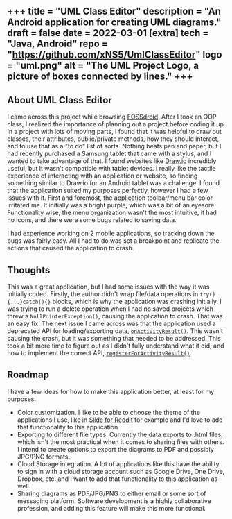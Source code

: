 +++
title = "UML Class Editor"
description = "An Android application for creating UML diagrams."
draft = false
date = 2022-03-01
[extra]
tech = "Java, Android"
repo = "https://github.com/xNS5/UmlClassEditor"
logo = "uml.png"
alt = "The UML Project Logo, a picture of boxes connected by lines."
+++
---
## About UML Class Editor

I came across this project while browsing [FOSSdroid](https://fossdroid.com/). After I took an OOP class, I realized
the importance of planning out a project before coding it up. In a project with lots of moving parts, I found that it
was helpful to draw out classes, their attributes, public/private methods, how they should interact, and to use that
as a "to do" list of sorts. Nothing beats pen and paper, but I had recently purchased a Samsung tablet that came with a stylus, and
I wanted to take advantage of that. I found websites like [Draw.io](https://draw.io) incredibly useful, but it wasn't compatible
with tablet devices. I really like the tactile experience of interacting with an application or website, so finding
something similar to Draw.io for an Android tablet was a challenge. I found that the application suited my purposes perfectly,
however I had a few issues with it. First and foremost, the application toolbar/menu bar color irritated me. It initially
was a bright purple, which was a bit of an eyesore. Functionality wise, the menu organization wasn't the most intuitive, it had no 
icons, and there were some bugs related to saving data. 

I had experience working on 2 mobile applications, so tracking down the bugs was fairly easy. All I had to do was set a breakpoint
and replicate the actions that caused the application to crash.

## Thoughts

This was a great application, but I had some issues with the way it was initially coded. Firstly, the author didn't wrap file/data operations
in `try(){...}catch(){}` blocks, which is why the application was crashing initially. I was trying to run a delete operation when I had no saved projects
which threw a `NullPointerException()`, causing the application to crash. That was an easy fix. The next issue I came across was that the application
used a deprecated API for loading/exporting data, [`onActivityResult()`](https://developer.android.com/reference/android/app/Activity#onActivityResult(int,%20int,%20android.content.Intent)). 
This wasn't causing the crash, but it was something that needed to be addressed. This took a bit more time to figure out as I didn't fully understand what it did, and how to implement the correct API, 
[`registerForActivityResult()`](https://developer.android.com/reference/androidx/activity/result/ActivityResultCaller#registerForActivityResult(androidx.activity.result.contract.ActivityResultContract%3CI,%20O%3E,%20androidx.activity.result.ActivityResultCallback%3CO%3E)).


## Roadmap

I have a few ideas for how to make this application better, at least for my purposes. 

* Color customization. I like to be able to choose the theme of the applications I use, like in [Slide for Reddit](https://play.google.com/store/apps/details?id=me.ccrama.redditslide) for example
and I'd love to add that functionality to this application
* Exporting to different file types. Currently the data exports to .html files, which isn't the most practical when it comes to sharing files with others. I intend to create options to 
export the diagrams to PDF and possibly JPG/PNG formats. 
* Cloud Storage integration. A lot of applications like this have the ability to sign in with a cloud storage account such as Google Drive, One Drive, Dropbox, etc. and I want to add that functionality
to this application as well. 
* Sharing diagrams as PDF/JPG/PNG to either email or some sort of messaging platform. Software development is a highly collaborative profession,
and adding this feature will make this more functional.